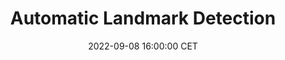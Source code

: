 ---
title: "Automatic Landmark Detection"
date: 2022-09-08 16:00:00 CET
categories: meetup 
links:
    "Springer": "https://www.spiedigitallibrary.org/conference-proceedings-of-spie/11313/1131328/An-end-to-end-deep-learning-approach-for-landmark-detection/10.1117/12.2549302.short?SSO=1"
    "Github": "https://github.com/monikagrewal/End2EndLandmarks"
location: S-05-026
logo: /assets/logo-cwi.png
talks:
- title: "End-to-end Deep Learning Approach for Automatic Landmarks Correspondence Detection in Medical Images"
  speaker:
    name: "Monika Grewal"
    twitter: MonikaGrewal13
    github: monikagrewal
    organization: Centrum Wiskunde & Informatica (CWI)
  abstract: |
    Automatic landmarks correspondences in medical images have several use cases e.g., providing additional guidance to deformable image registration. We propose an end-to-end deep learning approach to find landmark correspondences in medical images. The key feature of our approach is that it does not require manual annotations or definitions of landmarks for training. We developed our approach for 3D abdominal CT scans and tested it on pelvic CT and pelvic MRI scans.


---